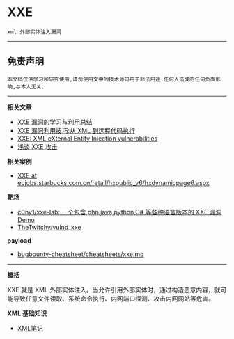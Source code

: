 # XXE

`xml 外部实体注入漏洞`

---

## 免责声明

`本文档仅供学习和研究使用,请勿使用文中的技术源码用于非法用途,任何人造成的任何负面影响,与本人无关.`

---

**相关文章**
- [XXE 漏洞的学习与利用总结](https://www.cnblogs.com/r00tuser/p/7255939.html)
- [XXE 漏洞利用技巧:从 XML 到远程代码执行](https://www.freebuf.com/articles/web/177979.html)
- [XXE: XML eXternal Entity Injection vulnerabilities](https://www.gracefulsecurity.com/xml-external-entity-injection-xxe-vulnerabilities/)
- [浅谈 XXE 攻击](https://www.freebuf.com/articles/web/126788.html)

**相关案例**
- [XXE at ecjobs.starbucks.com.cn/retail/hxpublic_v6/hxdynamicpage6.aspx](https://hackerone.com/reports/500515)

**靶场**
- [c0ny1/xxe-lab: 一个包含 php,java,python,C# 等各种语言版本的 XXE 漏洞 Demo](https://github.com/c0ny1/xxe-lab)
- [TheTwitchy/vulnd_xxe](https://github.com/TheTwitchy/vulnd_xxe)

**payload**
- [bugbounty-cheatsheet/cheatsheets/xxe.md](https://github.com/EdOverflow/bugbounty-cheatsheet/blob/master/cheatsheets/xxe.md)

---

**概括**

XXE 就是 XML 外部实体注入。当允许引用外部实体时，通过构造恶意内容，就可能导致任意文件读取、系统命令执行、内网端口探测、攻击内网网站等危害。

**XML 基础知识**
- [XML笔记](../../../../Develop/标记语言/XML/XML学习笔记.md)
